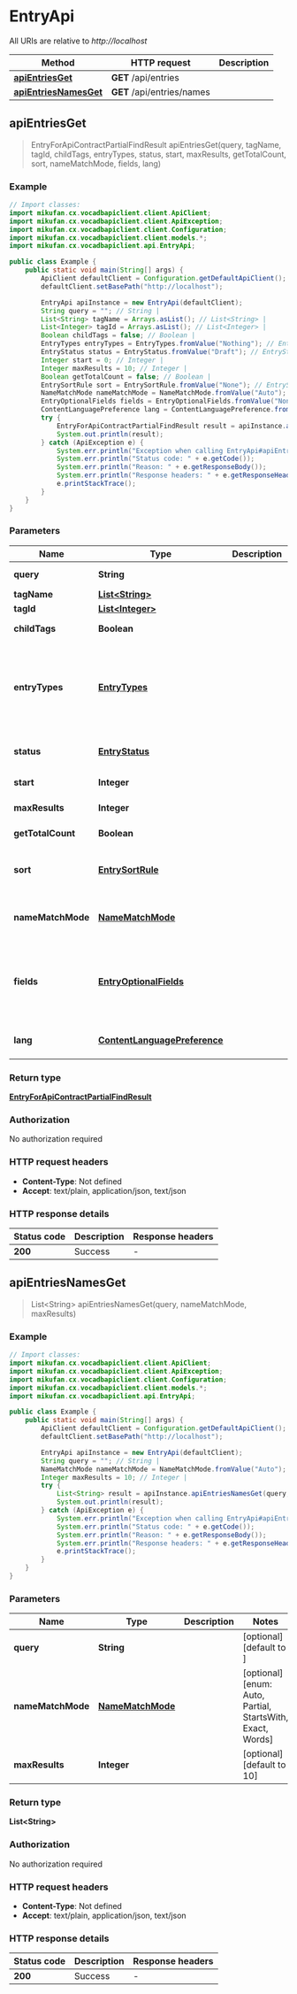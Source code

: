 # EntryApi

All URIs are relative to *http://localhost*

| Method | HTTP request | Description |
|------------- | ------------- | -------------|
| [**apiEntriesGet**](EntryApi.md#apiEntriesGet) | **GET** /api/entries |  |
| [**apiEntriesNamesGet**](EntryApi.md#apiEntriesNamesGet) | **GET** /api/entries/names |  |



## apiEntriesGet

> EntryForApiContractPartialFindResult apiEntriesGet(query, tagName, tagId, childTags, entryTypes, status, start, maxResults, getTotalCount, sort, nameMatchMode, fields, lang)



### Example

```java
// Import classes:
import mikufan.cx.vocadbapiclient.client.ApiClient;
import mikufan.cx.vocadbapiclient.client.ApiException;
import mikufan.cx.vocadbapiclient.client.Configuration;
import mikufan.cx.vocadbapiclient.client.models.*;
import mikufan.cx.vocadbapiclient.api.EntryApi;

public class Example {
    public static void main(String[] args) {
        ApiClient defaultClient = Configuration.getDefaultApiClient();
        defaultClient.setBasePath("http://localhost");

        EntryApi apiInstance = new EntryApi(defaultClient);
        String query = ""; // String | 
        List<String> tagName = Arrays.asList(); // List<String> | 
        List<Integer> tagId = Arrays.asList(); // List<Integer> | 
        Boolean childTags = false; // Boolean | 
        EntryTypes entryTypes = EntryTypes.fromValue("Nothing"); // EntryTypes | 
        EntryStatus status = EntryStatus.fromValue("Draft"); // EntryStatus | 
        Integer start = 0; // Integer | 
        Integer maxResults = 10; // Integer | 
        Boolean getTotalCount = false; // Boolean | 
        EntrySortRule sort = EntrySortRule.fromValue("None"); // EntrySortRule | 
        NameMatchMode nameMatchMode = NameMatchMode.fromValue("Auto"); // NameMatchMode | 
        EntryOptionalFields fields = EntryOptionalFields.fromValue("None"); // EntryOptionalFields | 
        ContentLanguagePreference lang = ContentLanguagePreference.fromValue("Default"); // ContentLanguagePreference | 
        try {
            EntryForApiContractPartialFindResult result = apiInstance.apiEntriesGet(query, tagName, tagId, childTags, entryTypes, status, start, maxResults, getTotalCount, sort, nameMatchMode, fields, lang);
            System.out.println(result);
        } catch (ApiException e) {
            System.err.println("Exception when calling EntryApi#apiEntriesGet");
            System.err.println("Status code: " + e.getCode());
            System.err.println("Reason: " + e.getResponseBody());
            System.err.println("Response headers: " + e.getResponseHeaders());
            e.printStackTrace();
        }
    }
}
```

### Parameters


| Name | Type | Description  | Notes |
|------------- | ------------- | ------------- | -------------|
| **query** | **String**|  | [optional] [default to ] |
| **tagName** | [**List&lt;String&gt;**](String.md)|  | [optional] |
| **tagId** | [**List&lt;Integer&gt;**](Integer.md)|  | [optional] |
| **childTags** | **Boolean**|  | [optional] [default to false] |
| **entryTypes** | [**EntryTypes**](.md)|  | [optional] [enum: Nothing, Album, Artist, DiscussionTopic, PV, ReleaseEvent, ReleaseEventSeries, Song, SongList, Tag, User, Venue] |
| **status** | [**EntryStatus**](.md)|  | [optional] [enum: Draft, Finished, Approved, Locked] |
| **start** | **Integer**|  | [optional] [default to 0] |
| **maxResults** | **Integer**|  | [optional] [default to 10] |
| **getTotalCount** | **Boolean**|  | [optional] [default to false] |
| **sort** | [**EntrySortRule**](.md)|  | [optional] [enum: None, Name, AdditionDate, ActivityDate] |
| **nameMatchMode** | [**NameMatchMode**](.md)|  | [optional] [enum: Auto, Partial, StartsWith, Exact, Words] |
| **fields** | [**EntryOptionalFields**](.md)|  | [optional] [enum: None, AdditionalNames, Description, MainPicture, Names, PVs, Tags, WebLinks] |
| **lang** | [**ContentLanguagePreference**](.md)|  | [optional] [enum: Default, Japanese, Romaji, English] |

### Return type

[**EntryForApiContractPartialFindResult**](EntryForApiContractPartialFindResult.md)

### Authorization

No authorization required

### HTTP request headers

- **Content-Type**: Not defined
- **Accept**: text/plain, application/json, text/json


### HTTP response details
| Status code | Description | Response headers |
|-------------|-------------|------------------|
| **200** | Success |  -  |


## apiEntriesNamesGet

> List&lt;String&gt; apiEntriesNamesGet(query, nameMatchMode, maxResults)



### Example

```java
// Import classes:
import mikufan.cx.vocadbapiclient.client.ApiClient;
import mikufan.cx.vocadbapiclient.client.ApiException;
import mikufan.cx.vocadbapiclient.client.Configuration;
import mikufan.cx.vocadbapiclient.client.models.*;
import mikufan.cx.vocadbapiclient.api.EntryApi;

public class Example {
    public static void main(String[] args) {
        ApiClient defaultClient = Configuration.getDefaultApiClient();
        defaultClient.setBasePath("http://localhost");

        EntryApi apiInstance = new EntryApi(defaultClient);
        String query = ""; // String | 
        NameMatchMode nameMatchMode = NameMatchMode.fromValue("Auto"); // NameMatchMode | 
        Integer maxResults = 10; // Integer | 
        try {
            List<String> result = apiInstance.apiEntriesNamesGet(query, nameMatchMode, maxResults);
            System.out.println(result);
        } catch (ApiException e) {
            System.err.println("Exception when calling EntryApi#apiEntriesNamesGet");
            System.err.println("Status code: " + e.getCode());
            System.err.println("Reason: " + e.getResponseBody());
            System.err.println("Response headers: " + e.getResponseHeaders());
            e.printStackTrace();
        }
    }
}
```

### Parameters


| Name | Type | Description  | Notes |
|------------- | ------------- | ------------- | -------------|
| **query** | **String**|  | [optional] [default to ] |
| **nameMatchMode** | [**NameMatchMode**](.md)|  | [optional] [enum: Auto, Partial, StartsWith, Exact, Words] |
| **maxResults** | **Integer**|  | [optional] [default to 10] |

### Return type

**List&lt;String&gt;**

### Authorization

No authorization required

### HTTP request headers

- **Content-Type**: Not defined
- **Accept**: text/plain, application/json, text/json


### HTTP response details
| Status code | Description | Response headers |
|-------------|-------------|------------------|
| **200** | Success |  -  |
